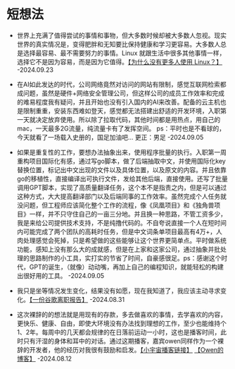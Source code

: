 # 短想法

- 世界上充满了值得尝试的事情和事物，但大多数时候却被大多数人忽视。现实世界的真实情况是，变得肥胖和无知要比保持健康和学习更容易。大多数人总是选择最容易、最不需要努力的事情。Linux 就跟生活中很多其他事情一样，选择它不是因为容易，而是因为它值得。[【为什么没有更多人使用 Linux？】](https://world.hey.com/dhh/why-don-t-more-people-use-linux-33b75f53) -2024.09.23

- 在AI如此发达的时代，公司网络竟然对访问的网站有限制，感觉互联网检索都成问题，虽然是硬件+网络安全管理公司，但这样公司的成员工作效率和完成的难易程度我有疑问，并且开始也没有引入国内的AI来改善。配备的云主机也是限制重重，安装东西难如登天，感觉都无法搭建出舒适的开发环境，入职第一天就决定放弃使用。所以除了拉取代码，其他时间都是用热点，用自己的mac，一天最多2G流量，纯流量卡有了发挥空间。 ps：平时也是不看球的，今天就看了一场载入史册的，国足加油吧... 更正：男足 -2024.09.05

- 如果是重复性的工作，要想办法抽象出来，使用程序批量的执行。入职第一周重构项目国际化有感，通过写go脚本，做了后端抽取中文，并使用国际化key替换位置，标记出中文出现的文件以及具体位置，以及原文的内容。并且依靠go的移植性，直接编译出可执行文件，发给其他后端，直接使用。还写了批量调用GPT脚本，实现了高质量翻译任务，这个本不是指责之内，但是可以通过这种方式，大大提高翻译部门以及后端同事的工作效率。虽然完成个人任务就没问题，但工程师应该简化整个工作的流程，像《凤凰项目》和《独角兽项目》一样，并不只守住自己的一亩三分地。并且换一种思路，不管工资多少，我是来给公司提供技术支持，不是纯撸代码的。不自夸说直接一个人在短时间内可能完成了两个团队的高耗时任务，但是中文词条单项目最高有4万+，人肉处理感觉会死掉，只是希望做的这些能够让这个世界更简单点。平时做系统功能，感知上没有那么大的成就感，但是在上家和这家公司，通过抽象并批处理的思路制作的小工具，实打实的节省了时间，自豪感很足。ps：感谢这个时代，GPT的诞生，（就像）动动嘴，再加上自己的编程知识，就能轻松的构建出很好用的工具。 -2024.09.05

- 我只是坐等情况发生变化，结果没有如愿，现在我知道了，我应该主动寻求变化。[【一份谷歌离职报告】](https://tinystruggles.com/posts/google_postmortem/) -2024.08.31

- 这次裸辞的的想法就是用现有的存款，多去做喜欢的事情，去学喜欢的内容，更快乐、健康、自由，即使大环境没有办法找到理想的工作，至少也能维持个1、2年。每周中的几天都会规律的在日落前运动一小时，这也是播客时间，此时只有汗湿的身体和耳中的对话。通过这期播客，嘉宾owen同样作为一个裸辞的开发者，他的经历对我很有鼓励和启发。[【小宇宙播客链接】](https://www.xiaoyuzhoufm.com/episode/66b59c3d33591c27bed1fa0d) [【Owen的博客】](https://www.owenyoung.com/) -2024.08.12
